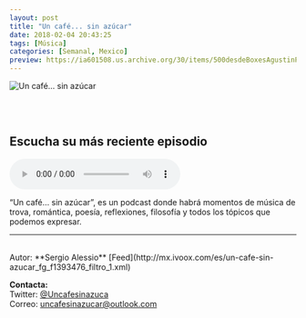 ```yaml
---
layout: post
title: "Un café... sin azúcar"
date: 2018-02-04 20:43:25
tags: [Música]
categories: [Semanal, Mexico]
preview: https://ia601508.us.archive.org/30/items/500desdeBoxesAgustinPalmeiro/Uncafesinazucar300-SergioAlessio.jpg
---
```


![Un café... sin azúcar](https://ia601508.us.archive.org/30/items/500desdeBoxesAgustinPalmeiro/Uncafesinazucar500-SergioAlessio.jpg)

<br/>
<br/>

## Escucha su más reciente episodio

<!--reproductor-feed=http://mx.ivoox.com/es/un-cafe-sin-azucar_fg_f1393476_filtro_1.xml-->
<!--reproductor-start-->
<audio id="audio" preload="auto" controls="" src="http://mx.ivoox.com/es/un-cafe-sin-azucar-dia-muertos_mf_29804969_feed_1.mp3"></audio>
<!--reproductor-end-->

“Un café… sin azúcar”, es un podcast donde habrá momentos de música de trova, romántica, poesía, reflexiones, filosofía y todos los tópicos que podemos expresar.  

_ _ _
<br>
Autor: **Sergio Alessio**  
[Feed](http://mx.ivoox.com/es/un-cafe-sin-azucar_fg_f1393476_filtro_1.xml)  



**Contacta:**  
Twitter: [@Uncafesinazuca](https://twitter.com/Uncafesinazuca)  
Correo: [uncafesinazucar@outlook.com](mailto:uncafesinazucar@outlook.com)  
